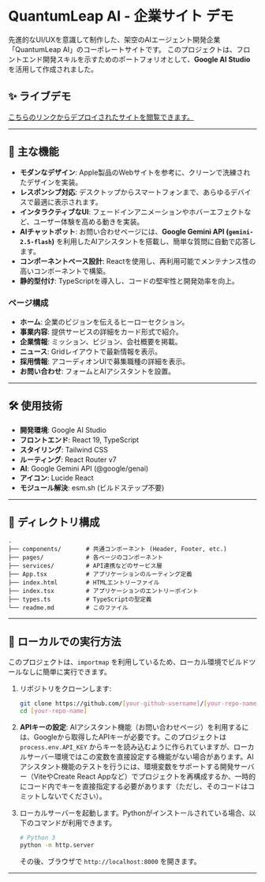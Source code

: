 # QuantumLeap AI - 企業サイト デモ

先進的なUI/UXを意識して制作した、架空のAIエージェント開発企業「QuantumLeap AI」のコーポレートサイトです。
このプロジェクトは、フロントエンド開発スキルを示すためのポートフォリオとして、**Google AI Studio** を活用して作成されました。

## ✨ ライブデモ

[こちらのリンクからデプロイされたサイトを閲覧できます。](https://mayo1982jp.github.io/company-website/)

---

## 🚀 主な機能

- **モダンなデザイン**: Apple製品のWebサイトを参考に、クリーンで洗練されたデザインを実装。
- **レスポンシブ対応**: デスクトップからスマートフォンまで、あらゆるデバイスで最適に表示されます。
- **インタラクティブなUI**: フェードインアニメーションやホバーエフェクトなど、ユーザー体験を高める動きを実装。
- **AIチャットボット**: お問い合わせページには、**Google Gemini API (`gemini-2.5-flash`)** を利用したAIアシスタントを搭載し、簡単な質問に自動で応答します。
- **コンポーネントベース設計**: Reactを使用し、再利用可能でメンテナンス性の高いコンポーネントで構築。
- **静的型付け**: TypeScriptを導入し、コードの堅牢性と開発効率を向上。

### ページ構成
- **ホーム**: 企業のビジョンを伝えるヒーローセクション。
- **事業内容**: 提供サービスの詳細をカード形式で紹介。
- **企業情報**: ミッション、ビジョン、会社概要を掲載。
- **ニュース**: Gridレイアウトで最新情報を表示。
- **採用情報**: アコーディオンUIで募集職種の詳細を表示。
- **お問い合わせ**: フォームとAIアシスタントを設置。

---

## 🛠️ 使用技術

- **開発環境**: Google AI Studio
- **フロントエンド**: React 19, TypeScript
- **スタイリング**: Tailwind CSS
- **ルーティング**: React Router v7
- **AI**: Google Gemini API (@google/genai)
- **アイコン**: Lucide React
- **モジュール解決**: esm.sh (ビルドステップ不要)

---

## 📂 ディレクトリ構成

```
.
├── components/       # 共通コンポーネント (Header, Footer, etc.)
├── pages/            # 各ページのコンポーネント
├── services/         # API連携などのサービス層
├── App.tsx           # アプリケーションのルーティング定義
├── index.html        # HTMLエントリーファイル
├── index.tsx         # アプリケーションのエントリーポイント
├── types.ts          # TypeScriptの型定義
└── readme.md         # このファイル
```

---

## 📝 ローカルでの実行方法

このプロジェクトは、`importmap` を利用しているため、ローカル環境でビルドツールなしに簡単に実行できます。

1.  リポジトリをクローンします:
    ```bash
    git clone https://github.com/[your-github-username]/[your-repo-name].git
    cd [your-repo-name]
    ```

2.  **APIキーの設定**:
    AIアシスタント機能（お問い合わせページ）を利用するには、Googleから取得したAPIキーが必要です。このプロジェクトは `process.env.API_KEY` からキーを読み込むように作られていますが、ローカルサーバー環境ではこの変数を直接設定する機能がない場合があります。AIアシスタント機能のテストを行うには、環境変数をサポートする開発サーバー（ViteやCreate React Appなど）でプロジェクトを再構成するか、一時的にコード内でキーを直接指定する必要があります（ただし、そのコードはコミットしないでください）。

3.  ローカルサーバーを起動します。Pythonがインストールされている場合、以下のコマンドが利用できます。
    ```bash
    # Python 3
    python -m http.server
    ```
    その後、ブラウザで `http://localhost:8000` を開きます。

---
